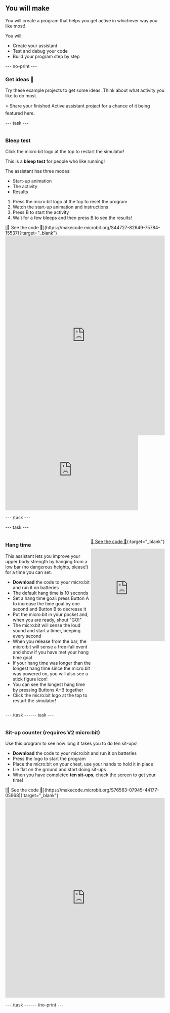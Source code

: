 ## You will make

You will create a program that helps you get active in whichever way you like most!

You will:
+ Create your assistant
+ Test and debug your code
+ Build your program step by step

--- no-print --- 

### Get ideas 💭   

Try these example projects to get some ideas. Think about what activity you like to do most.

⭐ Share your finished Active assistant project for a chance of it being featured here.

--- task ---

<div style="display: flex; flex-wrap: wrap">
<div style="flex-basis: 200px; flex-grow: 1">  

### Bleep test 

Click the micro:bit logo at the top to restart the simulator!

This is a **bleep test** for people who like running! 

The assistant has three modes:
+ Start-up animation
+ The activity
+ Results

1. Press the micro:bit logo at the top to reset the program
2. Watch the start-up animation and instructions
3. Press B to start the activity
4. Wait for a few bleeps and then press B to see the results!

</div>
<div>
[👀 See the code 👀](https://makecode.microbit.org/S44727-82649-75784-15537){:target="_blank"}
<div style="position:relative;height:0;padding-bottom:125%;overflow:hidden;"><iframe style="position:absolute;top:0;left:0;width:100%;height:100%;" src="https://makecode.microbit.org/---run?id=S44727-82649-75784-15537" allowfullscreen="allowfullscreen" sandbox="allow-popups allow-forms allow-scripts allow-same-origin" frameborder="0"></iframe></div>
</div>
</div>

<iframe width="420" height="237" src="https://www.youtube.com/embed/jaPrKvT4g5A?si=QHyyjJ16U8qc3_Ac" title="YouTube video player" alt="A boy runs to and from a micro:bit twice, each time the LEDs show a heart image and it makes a beeping sound. The video then cuts to show the boy holding the micro:bit as the score is displayed on the LEDs." frameborder="0" allow="accelerometer; autoplay; clipboard-write; encrypted-media; gyroscope; picture-in-picture; web-share" allowfullscreen></iframe>


--- /task ---  

--- task ---

<div style="display: flex; flex-wrap: wrap">
<div style="flex-basis: 200px; flex-grow: 1">  

### Hang time 

This assistant lets you improve your upper body strength by hanging from a low bar (no dangerous heights, please!) for a time you can set. 

+ **Download** the code to your micro:bit and run it on batteries
+ The default hang time is 10 seconds
+ Set a hang time goal: press Button A to increase the time goal by one second and Button B to decrease it
+ Put the micro:bit in your pocket and, when you are ready, shout "GO!"
+ The micro:bit will sense the loud sound and start a timer, beeping every second
+ When you release from the bar, the micro:bit will sense a free-fall event and show if you have met your hang time goal
+ If your hang time was longer than the longest hang time since the micro:bit was powered on, you will also see a stick figure icon!
+ You can see the longest hang time by pressing Buttons A+B together 
+ Click the micro:bit logo at the top to restart the simulator!

</div>
<div>

[👀 See the code 👀](https://makecode.microbit.org/_H8FRgC5dRe5X){:target="_blank"}
<div style="position:relative;height:0;padding-bottom:125%;overflow:hidden;"><iframe style="position:absolute;top:0;left:0;width:100%;height:100%;" src="https://makecode.microbit.org/---run?id=_H8FRgC5dRe5X" allowfullscreen="allowfullscreen" sandbox="allow-popups allow-forms allow-scripts allow-same-origin" frameborder="0"></iframe></div>
</div>

--- /task ---

--- task ---

<div style="display: flex; flex-wrap: wrap">
<div style="flex-basis: 200px; flex-grow: 1">  

### Sit-up counter (requires V2 micro:bit)

Use this program to see how long it takes you to do ten sit-ups!

+ **Download** the code to your micro:bit and run it on batteries
+ Press the logo to start the program
+ Place the micro:bit on your chest, use your hands to hold it in place
+ Lie flat on the ground and start doing sit-ups
+ When you have completed **ten sit-ups**, check the screen to get your time!

</div>
<div>
[👀 See the code 👀](https://makecode.microbit.org/S76563-07945-44177-05968){:target="_blank"}
<div style="position:relative;height:0;padding-bottom:125%;overflow:hidden;"><iframe style="position:absolute;top:0;left:0;width:100%;height:100%;" src="https://makecode.microbit.org/---run?id=S76563-07945-44177-05968" allowfullscreen="allowfullscreen" sandbox="allow-popups allow-forms allow-scripts allow-same-origin" frameborder="0"></iframe></div>
</div>

--- /task ---

--- /no-print ---
